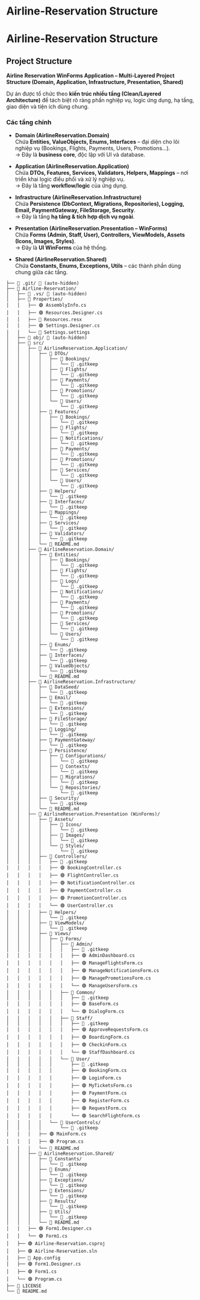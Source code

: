 # Airline-Reservation Structure

# Airline-Reservation Structure

## Project Structure
**Airline Reservation WinForms Application – Multi-Layered Project Structure (Domain, Application, Infrastructure, Presentation, Shared)**

Dự án được tổ chức theo **kiến trúc nhiều tầng (Clean/Layered Architecture)** để tách biệt rõ ràng phần nghiệp vụ, logic ứng dụng, hạ tầng, giao diện và tiện ích dùng chung. 

### Các tầng chính

- **Domain (AirlineReservation.Domain)**  
  Chứa **Entities, ValueObjects, Enums, Interfaces** – đại diện cho lõi nghiệp vụ (Bookings, Flights, Payments, Users, Promotions...).  
  → Đây là **business core**, độc lập với UI và database.  

- **Application (AirlineReservation.Application)**  
  Chứa **DTOs, Features, Services, Validators, Helpers, Mappings** – nơi triển khai logic điều phối và xử lý nghiệp vụ.  
  → Đây là tầng **workflow/logic** của ứng dụng.  

- **Infrastructure (AirlineReservation.Infrastructure)**  
  Chứa **Persistence (DbContext, Migrations, Repositories), Logging, Email, PaymentGateway, FileStorage, Security**.  
  → Đây là tầng **hạ tầng & tích hợp dịch vụ ngoài**.  

- **Presentation (AirlineReservation.Presentation – WinForms)**  
  Chứa **Forms (Admin, Staff, User), Controllers, ViewModels, Assets (Icons, Images, Styles)**.  
  → Đây là **UI WinForms** của hệ thống.  

- **Shared (AirlineReservation.Shared)**  
  Chứa **Constants, Enums, Exceptions, Utils** – các thành phần dùng chung giữa các tầng. 

```
├── 📁 .git/ 🚫 (auto-hidden)
├── 📁 Airline-Reservation/
│   ├── 📁 .vs/ 🚫 (auto-hidden)
│   ├── 📁 Properties/
│   │   ├── 🟣 AssemblyInfo.cs
│   │   ├── 🟣 Resources.Designer.cs
│   │   ├── 📄 Resources.resx
│   │   ├── 🟣 Settings.Designer.cs
│   │   └── 📄 Settings.settings
│   ├── 📁 obj/ 🚫 (auto-hidden)
│   ├── 📁 src/
│   │   ├── 📁 AirlineReservation.Application/
│   │   │   ├── 📁 DTOs/
│   │   │   │   ├── 📁 Bookings/
│   │   │   │   │   └── 📄 .gitkeep
│   │   │   │   ├── 📁 Flights/
│   │   │   │   │   └── 📄 .gitkeep
│   │   │   │   ├── 📁 Payments/
│   │   │   │   │   └── 📄 .gitkeep
│   │   │   │   ├── 📁 Promotions/
│   │   │   │   │   └── 📄 .gitkeep
│   │   │   │   └── 📁 Users/
│   │   │   │       └── 📄 .gitkeep
│   │   │   ├── 📁 Features/
│   │   │   │   ├── 📁 Bookings/
│   │   │   │   │   └── 📄 .gitkeep
│   │   │   │   ├── 📁 Flights/
│   │   │   │   │   └── 📄 .gitkeep
│   │   │   │   ├── 📁 Notifications/
│   │   │   │   │   └── 📄 .gitkeep
│   │   │   │   ├── 📁 Payments/
│   │   │   │   │   └── 📄 .gitkeep
│   │   │   │   ├── 📁 Promotions/
│   │   │   │   │   └── 📄 .gitkeep
│   │   │   │   ├── 📁 Services/
│   │   │   │   │   └── 📄 .gitkeep
│   │   │   │   └── 📁 Users/
│   │   │   │       └── 📄 .gitkeep
│   │   │   ├── 📁 Helpers/
│   │   │   │   └── 📄 .gitkeep
│   │   │   ├── 📁 Interfaces/
│   │   │   │   └── 📄 .gitkeep
│   │   │   ├── 📁 Mappings/
│   │   │   │   └── 📄 .gitkeep
│   │   │   ├── 📁 Services/
│   │   │   │   └── 📄 .gitkeep
│   │   │   ├── 📁 Validators/
│   │   │   │   └── 📄 .gitkeep
│   │   │   └── 📖 README.md
│   │   ├── 📁 AirlineReservation.Domain/
│   │   │   ├── 📁 Entities/
│   │   │   │   ├── 📁 Bookings/
│   │   │   │   │   └── 📄 .gitkeep
│   │   │   │   ├── 📁 Flights/
│   │   │   │   │   └── 📄 .gitkeep
│   │   │   │   ├── 📁 Logs/
│   │   │   │   │   └── 📄 .gitkeep
│   │   │   │   ├── 📁 Notifications/
│   │   │   │   │   └── 📄 .gitkeep
│   │   │   │   ├── 📁 Payments/
│   │   │   │   │   └── 📄 .gitkeep
│   │   │   │   ├── 📁 Promotions/
│   │   │   │   │   └── 📄 .gitkeep
│   │   │   │   ├── 📁 Services/
│   │   │   │   │   └── 📄 .gitkeep
│   │   │   │   └── 📁 Users/
│   │   │   │       └── 📄 .gitkeep
│   │   │   ├── 📁 Enums/
│   │   │   │   └── 📄 .gitkeep
│   │   │   ├── 📁 Interfaces/
│   │   │   │   └── 📄 .gitkeep
│   │   │   ├── 📁 ValueObjects/
│   │   │   │   └── 📄 .gitkeep
│   │   │   └── 📖 README.md
│   │   ├── 📁 AirlineReservation.Infrastructure/
│   │   │   ├── 📁 DataSeed/
│   │   │   │   └── 📄 .gitkeep
│   │   │   ├── 📁 Email/
│   │   │   │   └── 📄 .gitkeep
│   │   │   ├── 📁 Extensions/
│   │   │   │   └── 📄 .gitkeep
│   │   │   ├── 📁 FileStorage/
│   │   │   │   └── 📄 .gitkeep
│   │   │   ├── 📁 Logging/
│   │   │   │   └── 📄 .gitkeep
│   │   │   ├── 📁 PaymentGateway/
│   │   │   │   └── 📄 .gitkeep
│   │   │   ├── 📁 Persistence/
│   │   │   │   ├── 📁 Configurations/
│   │   │   │   │   └── 📄 .gitkeep
│   │   │   │   ├── 📁 Contexts/
│   │   │   │   │   └── 📄 .gitkeep
│   │   │   │   ├── 📁 Migrations/
│   │   │   │   │   └── 📄 .gitkeep
│   │   │   │   └── 📁 Repositories/
│   │   │   │       └── 📄 .gitkeep
│   │   │   ├── 📁 Security/
│   │   │   │   └── 📄 .gitkeep
│   │   │   └── 📖 README.md
│   │   ├── 📁 AirlineReservation.Presentation (WinForms)/
│   │   │   ├── 📁 Assets/
│   │   │   │   ├── 📁 Icons/
│   │   │   │   │   └── 📄 .gitkeep
│   │   │   │   ├── 📁 Images/
│   │   │   │   │   └── 📄 .gitkeep
│   │   │   │   └── 📁 Styles/
│   │   │   │       └── 📄 .gitkeep
│   │   │   ├── 📁 Controllers/
│   │   │   │   ├── 📄 .gitkeep
│   │   │   │   ├── 🟣 BookingController.cs
│   │   │   │   ├── 🟣 FlightController.cs
│   │   │   │   ├── 🟣 NotificationController.cs
│   │   │   │   ├── 🟣 PaymentController.cs
│   │   │   │   ├── 🟣 PromotionController.cs
│   │   │   │   └── 🟣 UserController.cs
│   │   │   ├── 📁 Helpers/
│   │   │   │   └── 📄 .gitkeep
│   │   │   ├── 📁 ViewModels/
│   │   │   │   └── 📄 .gitkeep
│   │   │   ├── 📁 Views/
│   │   │   │   ├── 📁 Forms/
│   │   │   │   │   ├── 📁 Admin/
│   │   │   │   │   │   ├── 📄 .gitkeep
│   │   │   │   │   │   ├── 🟣 AdminDashboard.cs
│   │   │   │   │   │   ├── 🟣 ManageFlightsForm.cs
│   │   │   │   │   │   ├── 🟣 ManageNotificationsForm.cs
│   │   │   │   │   │   ├── 🟣 ManagePromotionsForm.cs
│   │   │   │   │   │   └── 🟣 ManageUsersForm.cs
│   │   │   │   │   ├── 📁 Common/
│   │   │   │   │   │   ├── 📄 .gitkeep
│   │   │   │   │   │   ├── 🟣 BaseForm.cs
│   │   │   │   │   │   └── 🟣 DialogForm.cs
│   │   │   │   │   ├── 📁 Staff/
│   │   │   │   │   │   ├── 📄 .gitkeep
│   │   │   │   │   │   ├── 🟣 ApproveRequestsForm.cs
│   │   │   │   │   │   ├── 🟣 BoardingForm.cs
│   │   │   │   │   │   ├── 🟣 CheckinForm.cs
│   │   │   │   │   │   └── 🟣 StaffDashboard.cs
│   │   │   │   │   └── 📁 User/
│   │   │   │   │       ├── 📄 .gitkeep
│   │   │   │   │       ├── 🟣 BookingForm.cs
│   │   │   │   │       ├── 🟣 LoginForm.cs
│   │   │   │   │       ├── 🟣 MyTicketsForm.cs
│   │   │   │   │       ├── 🟣 PaymentForm.cs
│   │   │   │   │       ├── 🟣 RegisterForm.cs
│   │   │   │   │       ├── 🟣 RequestForm.cs
│   │   │   │   │       └── 🟣 SearchFlightForm.cs
│   │   │   │   └── 📁 UserControls/
│   │   │   │       └── 📄 .gitkeep
│   │   │   ├── 🟣 MainForm.cs
│   │   │   ├── 🟣 Program.cs
│   │   │   └── 📖 README.md
│   │   ├── 📁 AirlineReservation.Shared/
│   │   │   ├── 📁 Constants/
│   │   │   │   └── 📄 .gitkeep
│   │   │   ├── 📁 Enums/
│   │   │   │   └── 📄 .gitkeep
│   │   │   ├── 📁 Exceptions/
│   │   │   │   └── 📄 .gitkeep
│   │   │   ├── 📁 Extensions/
│   │   │   │   └── 📄 .gitkeep
│   │   │   ├── 📁 Results/
│   │   │   │   └── 📄 .gitkeep
│   │   │   ├── 📁 Utils/
│   │   │   │   └── 📄 .gitkeep
│   │   │   └── 📖 README.md
│   │   ├── 🟣 Form1.Designer.cs
│   │   └── 🟣 Form1.cs
│   ├── 🟣 Airline-Reservation.csproj
│   ├── 🟣 Airline-Reservation.sln
│   ├── 📄 App.config
│   ├── 🟣 Form1.Designer.cs
│   ├── 🟣 Form1.cs
│   └── 🟣 Program.cs
├── 📜 LICENSE
└── 📖 README.md
```
